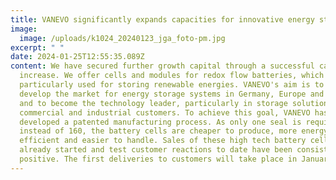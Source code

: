 ```yaml
---
title: VANEVO significantly expands capacities for innovative energy storage systems
image:
  image: /uploads/k1024_20240123_jga_foto-pm.jpg
excerpt: " "
date: 2024-01-25T12:55:35.089Z
content: We have secured further growth capital through a successful capital
  increase. We offer cells and modules for redox flow batteries, which are
  particularly used for storing renewable energies. VANEVO's aim is to further
  develop the market for energy storage systems in Germany, Europe and worldwide
  and to become the technology leader, particularly in storage solutions for
  commercial and industrial customers. To achieve this goal, VANEVO has
  developed a patented manufacturing process. As only one seal is required
  instead of 160, the battery cells are cheaper to produce, more energy
  efficient and easier to handle. Sales of these high tech battery cells have
  already started and test customer reactions to date have been consistently
  positive. The first deliveries to customers will take place in January 2024.
---
```


